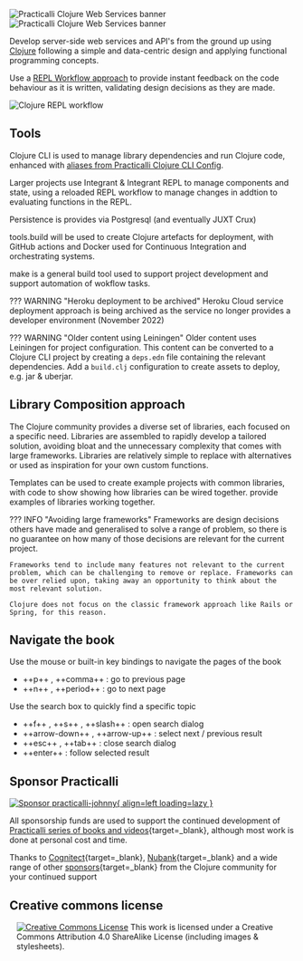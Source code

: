 ![Practicalli Clojure Web Services banner](https://raw.githubusercontent.com/practicalli/graphic-design/live/book-covers/practicalli-clojure-web-service-book-banner-light.png#only-light)
![Practicalli Clojure Web Services banner](https://raw.githubusercontent.com/practicalli/graphic-design/live/book-covers/practicalli-clojure-web-service-book-banner-dark.png#only-dark)

Develop server-side web services and API's from the ground up using [Clojure](http://clojure.org) following a simple and data-centric design and applying functional programming concepts.

Use a [REPL Workflow approach](introduction/repl-workflow.md) to provide instant feedback on the code behaviour as it is written, validating design decisions as they are made.

![Clojure REPL workflow](https://raw.githubusercontent.com/practicalli/graphic-design/live/clojure/clojure-repl-workflow-concept.png)


## Tools

Clojure CLI is used to manage library dependencies and run Clojure code, enhanced with [aliases from Practicalli Clojure CLI Config](https://practical.li/clojure/clojure-cli/practicalli-config/).

Larger projects use Integrant & Integrant REPL to manage components and state, using a reloaded REPL workflow to manage changes in addtion to evaluating functions in the REPL.

Persistence is provides via Postgresql (and eventually JUXT Crux)

tools.build will be used to create Clojure artefacts for deployment, with GitHub actions and Docker used for Continuous Integration and orchestrating systems.

make is a general build tool used to support project development and support automation of wokflow tasks.

??? WARNING "Heroku deployment to be archived"
    Heroku Cloud service deployment approach is being archived as the service no longer provides a developer environment (November 2022)

??? WARNING "Older content using Leiningen"
    Older content uses Leiningen for project configuration.  This content can be converted to a Clojure CLI project by creating a `deps.edn` file containing the relevant dependencies.  Add a `build.clj` configuration to create assets to deploy, e.g. jar & uberjar.


## Library Composition approach

The Clojure community provides a diverse set of libraries, each focused on a specific need. Libraries are assembled to rapidly develop a tailored solution, avoiding bloat and the unnecessary complexity that comes with large frameworks. Libraries are relatively simple to replace with alternatives or used as inspiration for your own custom functions.

Templates can be used to create example projects with common libraries, with code to show showing how libraries can be wired together.
provide examples of libraries working together.

??? INFO "Avoiding large frameworks"
    Frameworks are design decisions others have made and generalised to solve a range of problem, so there is no guarantee on how many of those decisions are relevant for the current project.

    Frameworks tend to include many features not relevant to the current problem, which can be challenging to remove or replace. Frameworks can be over relied upon, taking away an opportunity to think about the most relevant solution.

    Clojure does not focus on the classic framework approach like Rails or Spring, for this reason.


## Navigate the book

Use the mouse or built-in key bindings to navigate the pages of the book

- ++p++ , ++comma++ : go to previous page
- ++n++ , ++period++ : go to next page

Use the search box to quickly find a specific topic

- ++f++ , ++s++ , ++slash++ : open search dialog
- ++arrow-down++ , ++arrow-up++ : select next / previous result
- ++esc++ , ++tab++ : close search dialog
- ++enter++ : follow selected result


## Sponsor Practicalli

[![Sponsor practicalli-johnny](https://raw.githubusercontent.com/practicalli/graphic-design/live/buttons/practicalli-github-sponsors-button.png){ align=left loading=lazy }](https://github.com/sponsors/practicalli-johnny/)

All sponsorship funds are used to support the continued development of [Practicalli series of books and videos](https://practical.li/){target=_blank}, although most work is done at personal cost and time.

Thanks to [Cognitect](https://www.cognitect.com/){target=_blank}, [Nubank](https://nubank.com.br/){target=_blank} and a wide range of other [sponsors](https://github.com/sponsors/practicalli-johnny#sponsors){target=_blank} from the Clojure community for your continued support


## Creative commons license

<div style="width:95%; margin:auto;">
<a rel="license" href="http://creativecommons.org/licenses/by-sa/4.0/"><img alt="Creative Commons License" style="border-width:0" src="https://i.creativecommons.org/l/by-sa/4.0/88x31.png" /></a>
This work is licensed under a Creative Commons Attribution 4.0 ShareAlike License (including images & stylesheets).
</div>
